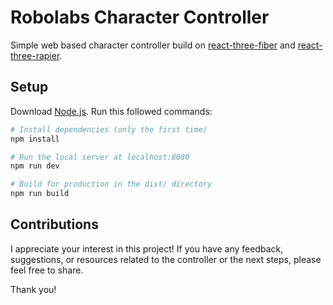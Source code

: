 # Robolabs Character Controller



Simple web based character controller build on [react-three-fiber](https://github.com/pmndrs/react-three-fiber) and [react-three-rapier](https://github.com/pmndrs/react-three-rapier). 

## Setup

Download [Node.js](https://nodejs.org/en/download). Run this followed commands:

```bash
# Install dependencies (only the first time)
npm install

# Run the local server at localhost:8080
npm run dev

# Build for production in the dist/ directory
npm run build
```


## Contributions

I appreciate your interest in this project! If you have any feedback, suggestions, or resources related to the controller or the next steps, please feel free to share. 

Thank you!
